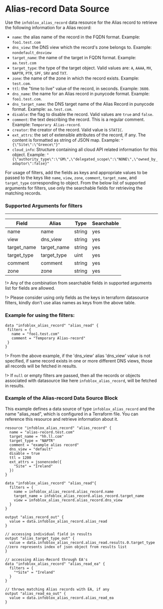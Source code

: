 # Alias-record Data Source

Use the `infoblox_alias_record` data resource for the Alias record to retrieve the following information for a Alias record:

* `name`: the alias name of the record in the FQDN format. Example: `foo1.test.com`
* `dns_view`: the DNS view which the record's zone belongs to. Example: `nondefault_dnsview`
* `target_name`: the name of the target in FQDN format. Example: `aa.test.com`
* `target_type`: the type of the target object. Valid values are: `A`, `AAAA`, `MX`, `NAPTR`, `PTR`, `SPF`, `SRV` and `TXT`.
* `zone`: the name of the zone in which the record exists. Example: `test.com`.
* `ttl`: the "time to live" value of the record, in seconds. Example: `3600`.
* `dns_name`: the name for an Alias record in punycode format. Example: `foo1.test.com`.
* `dns_target_name`: the DNS target name of the Alias Record in punycode format. Example: `aa.test.com`.
* `disable`: the flag to disable the record. Valid values are `true` and `false`.
* `comment`: the text describing the record. This is a regular comment. Example: `Temporary Alias-record`.
* `creator`: the creator of the record. Valid value is `STATIC`.
* `ext_attrs`: the set of extensible attributes of the record, if any. The content is formatted as string of JSON map. Example: `"{\"Site\":\"Greece\"}"`
* `cloud_info`: Structure containing all cloud API related information for this object. Example: `"{\"authority_type\":\"GM\",\"delegated_scope\":\"NONE\",\"owned_by_adaptor\":false}"`

For usage of filters, add the fields as keys and appropriate values to be passed to the keys like `name`, `view`, `zone`, `comment`, `target_name`, and `target_type`  corresponding to object.
From the below list of supported arguments for filters,  use only the searchable fields for retrieving the matching records.

### Supported Arguments for filters

-----
| Field       | Alias       | Type   | Searchable |
|-------------|-------------|--------|------------|
| name        | name        | string | yes        |
| view        | dns_view    | string | yes        |
| target_name | target_name | string | yes        |
| target_type | target_type | uint   | yes        |
| comment     | comment     | string | yes        |
| zone        | zone        | string | yes        |

!> Any of the combination from searchable fields in supported arguments list for fields are allowed.

!> Please consider using only fields as the keys in terraform datasource filters, kindly don't use alias names as keys from the above table.

### Example for using the filters:
 ```hcl
data "infoblox_alias_record" "alias_read" {
  filters = {
    name = "foo1.test.com"
    comment = "Temporary Alias-record"
  }
}
 ```

!> From the above example, if the 'dns_view' alias 'dns_view' value is not specified, if same record exists in one or more different DNS views, those
all records will be fetched in results.

!> If `null` or empty filters are passed, then all the records or objects associated with datasource like here `infoblox_alias_record`, will be fetched in results.

### Example of the Alias-record Data Source Block

This example defines a data source of type `infoblox_alias_record` and the name "alias_read", which is configured in a Terraform file.
You can reference this resource and retrieve information about it.

```hcl
resource "infoblox_alias_record" "alias_record" {
  name = "alias-record.test.com"
  target_name = "hh.ll.com"
  target_type = "NAPTR"
  comment = "example alias record"
  dns_view = "default"
  disable = true
  ttl = 1200
  ext_attrs = jsonencode({
    "Site" = "Ireland"
  })
}

data "infoblox_alias_record" "alias_read"{
  filters = {
    name = infoblox_alias_record.alias_record.name
    target_name = infoblox_alias_record.alias_record.target_name
    view = infoblox_alias_record.alias_record.dns_view
  }
}

output "alias_record_out" {
  value = data.infoblox_alias_record.alias_read
}

// accessing individual field in results
output "alias_target_type_out" {
  value = data.infoblox_alias_record.alias_read.results.0.target_type //zero represents index of json object from results list
}

// accessing Alias-Record through EA's
data "infoblox_alias_record" "alias_read_ea" {
  filters = {
    "*Site" = "Ireland"
  }
}

// throws matching Alias records with EA, if any
output "alias_read_ea_out" {
  value = data.infoblox_alias_record.alias_read_ea
}
```
